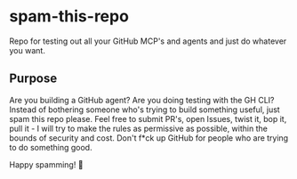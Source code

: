 # spam-this-repo
Repo for testing out all your GitHub MCP's and agents and just do whatever you want.

## Purpose
Are you building a GitHub agent? Are you doing testing with the GH CLI? Instead of bothering someone who's trying to build something useful, just spam this repo please. Feel free to submit PR's, open Issues, twist it, bop it, pull it - I will try to make the rules as permissive as possible, within the bounds of security and cost. Don't f*ck up GitHub for people who are trying to do something good.

Happy spamming! 🎉
